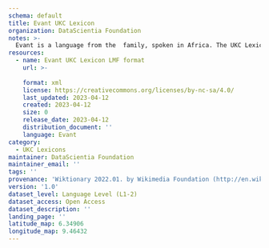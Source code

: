 ```yaml
---
schema: default
title: Evant UKC Lexicon
organization: DataScientia Foundation
notes: >-
  Evant is a language from the  family, spoken in Africa. The UKC Lexicon of Evant is represented as a lexico-semantic network. It consists of words, word senses, synsets, as well as sense-level and synset-level relationships.
resources:
  - name: Evant UKC Lexicon LMF format
    url: >-
      
    format: xml
    license: https://creativecommons.org/licenses/by-nc-sa/4.0/
    last_updated: 2023-04-12
    created: 2023-04-12
    size: 0
    release_date: 2023-04-12
    distribution_document: ''
    language: Evant
category:
  - UKC Lexicons
maintainer: DataScientia Foundation
maintainer_email: ''
tags: ''
provenance: 'Wiktionary 2022.01. by Wikimedia Foundation (http://en.wiktionary.org); Princeton WordNet 2.1 by Princeton University (https://wordnet.princeton.edu)'
version: '1.0'
dataset_level: Language Level (L1-2)
dataset_access: Open Access
dataset_description: ''
landing_page: ''
latitude_map: 6.34906
longitude_map: 9.46432
---
```

